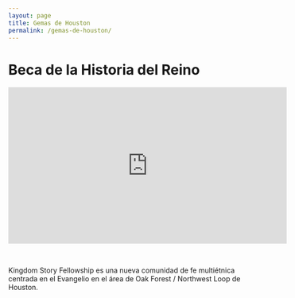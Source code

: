 ```yaml
---
layout: page
title: Gemas de Houston
permalink: /gemas-de-houston/
---
```


# Beca de la Historia del Reino

<iframe width="560" height="315" src="https://www.youtube.com/embed/Y_816fF-D5I" frameborder="0" allow="accelerometer; autoplay; encrypted-media; gyroscope; picture-in-picture" allowfullscreen=""></iframe>

&nbsp;

Kingdom Story Fellowship es una nueva comunidad de fe multiétnica centrada en el Evangelio en el área de Oak Forest / Northwest Loop de Houston.
